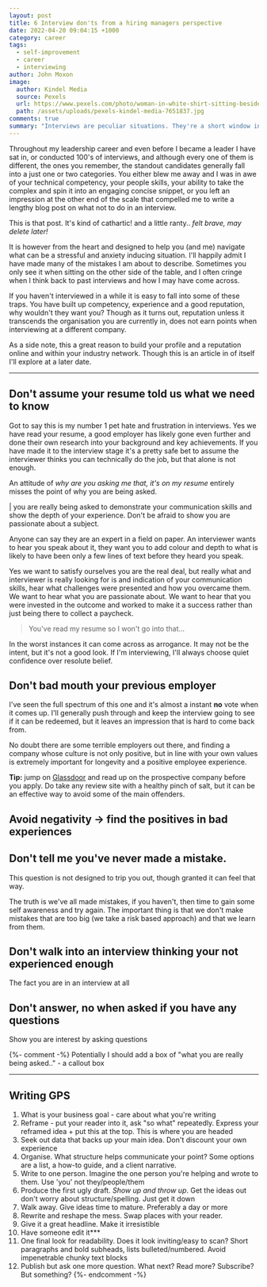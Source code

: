 ```yaml
---
layout: post
title: 6 Interview don'ts from a hiring managers perspective
date: 2022-04-20 09:04:15 +1000
category: career
tags:
  - self-improvement
  - career
  - interviewing
author: John Moxon
image:
  author: Kindel Media
  source: Pexels
  url: https://www.pexels.com/photo/woman-in-white-shirt-sitting-beside-woman-in-black-and-white-stripe-shirt-7651837/
  path: /assets/uploads/pexels-kindel-media-7651837.jpg
comments: true
summary: "Interviews are peculiar situations. They're a short window into "
---
```

Throughout my leadership career and even before I became a leader I have sat in, or conducted 100's of interviews, and although every one of them is different, the ones you remember, the standout candidates generally fall into a just one or two categories. You either blew me away and I was in awe of your technical competency, your people skills, your ability to take the complex and spin it into an engaging concise snippet, or you left an impression at the other end of the scale that compelled me to write a lengthy blog post on what not to do in an interview.

This is that post. It's kind of cathartic! and a little ranty.. _felt brave, may delete later!_

It is however from the heart and designed to help you (and me) navigate what can be a stressful and anxiety inducing situation. I'll happily admit I have made many of the mistakes I am about to describe. Sometimes you only see it when sitting on the other side of the table, and I often cringe when I think back to past interviews and how I may have come across.

If you haven't interviewed in a while it is easy to fall into some of these traps.  You have built up competency, experience and a good reputation, why wouldn't they want you? Though as it turns out, reputation unless it transcends the organisation you are currently in, does not earn points when interviewing at a different company.

As a side note, this a great reason to build your profile and a reputation online and within your industry network. Though this is an article in of itself I'll explore at a later date.  

---

## Don't assume your resume told us what we need to know
Got to say this is my number 1 pet hate and frustration in interviews. Yes we have read your resume, a good employer has likely gone even further and done their own research into your background and key achievements.  If you have made it to the interview stage it's a pretty safe bet to assume the interviewer thinks you can technically do the job, but that alone is not enough. 

An attitude of _why are you asking me that, it's on my resume_ entirely misses the point of why you are being asked. 

| you are really being asked to demonstrate your communication skills and show the depth of your experience. Don't be afraid to show you are passionate about a subject. 

Anyone can say they are an expert in a field on paper. An interviewer wants to hear you speak about it, they want you to add colour and depth to what is likely to have been only a few lines of text before they heard you speak.

Yes we want to satisfy ourselves you are the real deal, but really what and interviewer is really looking for is and indication of your communication skills, hear what challenges were presented and how you overcame them. We want to hear what you are passionate about. We want to hear that you were invested in the outcome and worked to make it a success rather than just being there to collect a paycheck.

> You've read my resume so I won't go into that...

In the worst instances it can come across as arrogance. It may not be the intent, but it's not a good look. If I'm interviewing, I'll always choose quiet confidence over resolute belief. 
  
## Don't bad mouth your previous employer
I've seen the full spectrum of this one and it's almost a instant **no** vote when it comes up. I'll generally push through and keep the interview going to see if it can be redeemed, but it leaves an impression that is hard to come back from.

No doubt there are some terrible employers out there, and finding a company whose culture is not only positive, but in line with your own values is extremely important for longevity and a positive employee experience.


**Tip:** jump on [Glassdoor](https://www.glassdoor.com) and read up on the prospective company before you apply. Do take any review site with a healthy pinch of salt, but it can be an effective way to avoid some of the main offenders.

## Avoid negativity -> find the positives in bad experiences

## Don't tell me you've never made a mistake.
This question is not designed to trip you out, though granted it can feel that way. 

The truth is we've all made mistakes, if you haven't, then time to gain some self awareness and try again.  The important thing is that we don't make mistakes that are too big (we take a risk based approach) and that we learn from them. 

## Don't walk into an interview thinking your not experienced enough
The fact you are in an interview at all 

## Don't answer, no when asked if you have any questions
Show you are interest by asking questions





{%- comment -%}
Potentially I should add a box of "what you are really being asked.." - a callout box


- - -
## Writing GPS
1. What is your business goal - care about what you're writing
2. Reframe - put your reader into it, ask "so what" repeatedly. Express your reframed idea + put this at the top. This is where you are headed
3. Seek out data that backs up your main idea. Don't discount your own experience
4. Organise. What structure helps communicate your point? Some options are a list, a how-to guide, and a client narrative.
5. Write to one person. Imagine the one person you're helping and wrote to them. Use 'you' not they/people/them
6. Produce the first ugly draft. _Show up and throw up_. Get the ideas out don't worry about structure/spelling. Just get it down
7. Walk away. Give ideas time to mature. Preferably a day or more
8. Rewrite and reshape the mess. Swap places with your reader.
9. Give it a great headline. Make it irresistible
10. Have someone edit it***
11. One final look for readability. Does it look inviting/easy to scan? Short paragraphs and bold subheads, lists bulleted/numbered. Avoid impenetrable chunky text blocks
12. Publish but ask one more question. What next? Read more? Subscribe? But something?
{%- endcomment -%}